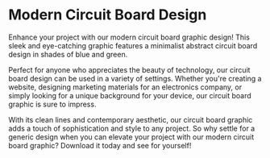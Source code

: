 <!--font:Poppins-->

# Modern Circuit Board Design

Enhance your project with our modern circuit board graphic design! This sleek and eye-catching graphic features a minimalist abstract circuit board design in shades of blue and green.

Perfect for anyone who appreciates the beauty of technology, our circuit board design can be used in a variety of settings. Whether you're creating a website, designing marketing materials for an electronics company, or simply looking for a unique background for your device, our circuit board graphic is sure to impress.

With its clean lines and contemporary aesthetic, our circuit board graphic adds a touch of sophistication and style to any project. So why settle for a generic design when you can elevate your project with our modern circuit board graphic? Download it today and see for yourself!

<!--

Write me markdown content of website with wallpaper:

"A wallpaper with a simple graphic of an abstract circuit board, in shades of blue and green."

The header of the page should not be copy of the text but rather a real content of the website which is using this wallpaper.


---


# Circuit Board Wallpaper

Welcome to our website featuring a sleek and modern wallpaper design! Our wallpaper features a simple yet eye-catching graphic of an abstract circuit board, rendered in shades of blue and green. 

This wallpaper is perfect for anyone looking to add a touch of technology-inspired style to their home or office. The clean lines and subtle colors make it versatile enough to use in a variety of settings, while the circuit board design adds just the right amount of visual interest.

Whether you're a tech enthusiast or simply appreciate good design, our circuit board wallpaper is sure to impress. So why not give your space a fresh new look with this unique and stylish wallpaper? Download it today and see for yourself!


---


Heading should not include word "wallpaper". The website should not be about the wallpaper itself, wallpaper is just a related background, rewrite whole content.


---


# Tech-Inspired Abstract Circuit Board Design

Looking for a sleek and modern design to enhance your website or project? Look no further than our tech-inspired abstract circuit board graphic! Rendered in shades of blue and green, this simple yet eye-catching design is perfect for anyone who appreciates the beauty of technology.

With clean lines and a minimalist aesthetic, our circuit board design can be used in a variety of settings. Whether you're creating a website for a tech startup, designing a brochure for an electronics company, or simply looking for a unique background for your desktop or phone, our circuit board graphic is sure to impress.

So why settle for a boring, generic design when you can add some personality and style with our tech-inspired circuit board graphic? Download it today and take your project to the next level!


---


Heading is too long, rewrite whole content.


---


# Abstract Circuit Board Graphic Design

Add a touch of technology-inspired style to your project with our abstract circuit board graphic design! Featuring a simple yet eye-catching design in shades of blue and green, this graphic is perfect for anyone who appreciates the beauty of modern technology.

With its clean lines and minimalist aesthetic, our circuit board design can be used in a variety of settings. Whether you're designing a website, creating marketing materials for an electronics company, or simply looking for a unique background for your device, our circuit board graphic is sure to impress.

So why settle for a generic design when you can add some personality and style with our tech-inspired circuit board graphic? Download it today and take your project to the next level!


---


Heading is too long, rewrite whole content.


---


# Modern Circuit Board Graphic Design

Enhance your project with our modern circuit board graphic design! This sleek and eye-catching graphic features a minimalist abstract circuit board design in shades of blue and green.

Perfect for anyone who appreciates the beauty of technology, our circuit board design can be used in a variety of settings. Whether you're creating a website, designing marketing materials for an electronics company, or simply looking for a unique background for your device, our circuit board graphic is sure to impress.

With its clean lines and contemporary aesthetic, our circuit board graphic adds a touch of sophistication and style to any project. So why settle for a generic design when you can elevate your project with our modern circuit board graphic? Download it today and see for yourself!


---


Write me a Google font which is best fitting for the website.

Pick from the list:
- Inter
- Lato
- Futura
- Orbitron
- Raleway
- Montserrat
- Dancing Script
- Roboto
- Barlow Condensed
- Poppins
- Exo 2
- Alegreya
- Open Sans
- Playfair Display
- Great Vibes
- IBM Plex Sans
- Lobster


Write just the font name nothing else.


---


Poppins

-->
